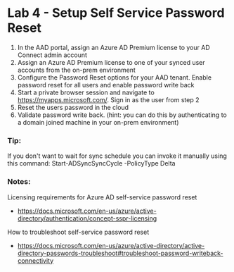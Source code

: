 # Lab 4 - Setup Self Service Password Reset

1. In the AAD portal, assign an Azure AD Premium license to your AD Connect admin account
2. Assign an Azure AD Premium license to one of your synced user accounts from the on-prem environment
3. Configure the Password Reset options for your AAD tenant. Enable password reset for all users and enable password write back
4. Start a private browser session and navigate to https://myapps.microsoft.com/. Sign in as the user from step 2
6. Reset the users password in the cloud
7. Validate password write back. (hint: you can do this by authenticating to a domain joined machine in your on-prem environment)

### Tip:
If you don't want to wait for sync schedule you can invoke it manually using this command: Start-ADSyncSyncCycle -PolicyType Delta


### Notes:

Licensing requirements for Azure AD self-service password reset
* https://docs.microsoft.com/en-us/azure/active-directory/authentication/concept-sspr-licensing

How to troubleshoot self-service password reset
* https://docs.microsoft.com/en-us/azure/active-directory/active-directory-passwords-troubleshoot#troubleshoot-password-writeback-connectivity